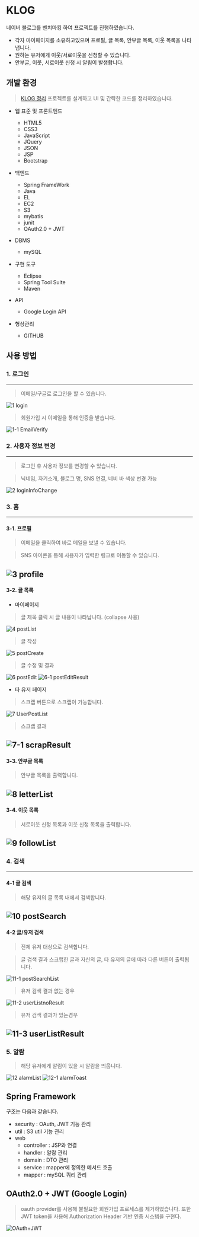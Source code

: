 # KLOG
네이버 블로그를 벤치마킹 하여 프로젝트를 진행하였습니다.

* 각자 마이페이지를 소유하고있으며 프로필, 글 목록, 안부글 목록, 이웃 목록을 나타냅니다.
* 원하는 유저에게 이웃/서로이웃을 신청할 수 있습니다.
* 안부글, 이웃, 서로이웃 신청 시 알림이 발생합니다.

##  개발 환경
>[KLOG 정리](https://hxnkys-page.notion.site/8d1bf03814274e3e8bc056e0e9b5bcb3)
>프로젝트를 설계하고 UI 및 간략한 코드를 정리하였습니다.

  - 웹 표준 및 프론트엔드
    - HTML5
    - CSS3
    - JavaScript
    - JQuery
    - JSON
    - JSP
    - Bootstrap
  - 백엔드
    - Spring FrameWork
    - Java
    - EL
    - EC2
    - S3
    - mybatis
    - junit
    - OAuth2.0 + JWT
  - DBMS
    - mySQL
    
  - 구현 도구
    - Eclipse
    - Spring Tool Suite
    - Maven
  - API
    - Google Login API
  - 형상관리
    - GITHUB

## 사용 방법

### 1. 로그인
------
> 이메일/구글로 로그인을 할 수 있습니다.

![1 login](https://user-images.githubusercontent.com/71997918/161511806-d6150b24-2ea2-41ce-841f-d89cbef2ed0c.png)

> 회원가입 시 이메일을 통해 인증을 받습니다.

![1-1 EmailVerify](https://user-images.githubusercontent.com/71997918/161516941-15f4737b-0464-408d-96fd-bf16f9265cc5.png)

### 2. 사용자 정보 변경
----
> 로그인 후 사용자 정보를 변경할 수 있습니다.

> 닉네임, 자기소개, 블로그 명, SNS 연결, 네비 바 색상 변경 가능

![2  loginInfoChange](https://user-images.githubusercontent.com/71997918/161511817-a2082d81-506d-4f8e-ac34-b7893a57f2a0.png)

### 3. 홈
----
#### 3-1. 프로필
> 이메일을 클릭하여 바로 메일을 보낼 수 있습니다.

> SNS 아이콘을 통해 사용자가 입력한 링크로 이동할 수 있습니다.
	
![3  profile](https://user-images.githubusercontent.com/71997918/161511822-6b0eac9a-8840-440f-8a7c-de7daba675dd.png)
----
#### 3-2. 글 목록
* 마이페이지
 > 글 제목 클릭 시 글 내용이 나타납니다. (collapse 사용)

![4  postList](https://user-images.githubusercontent.com/71997918/161511829-9d40df29-adcf-4441-9d89-b94d75372c02.png)

> 글 작성

![5  postCreate](https://user-images.githubusercontent.com/71997918/161511836-0ddd43ad-6de4-4808-aff5-196df42bce51.png)

>글 수정 및 결과

![6  postEdit](https://user-images.githubusercontent.com/71997918/161511839-788e1d3b-95b4-4d5c-97dc-ce01214ecd42.png)
![6-1  postEditResult](https://user-images.githubusercontent.com/71997918/161511844-0e9e6afa-f449-4893-931c-9886df22809a.png)

* 타 유저 페이지
> 스크랩 버튼으로 스크랩이 가능합니다.

![7  UserPostList](https://user-images.githubusercontent.com/71997918/161511849-7fefde13-9af1-4bc1-9c6f-9e3b28f135bf.png)

> 스크랩 결과

![7-1  scrapResult](https://user-images.githubusercontent.com/71997918/161511859-2c01d6c6-fad4-4150-a7e8-af9178e16a5a.png)
----
#### 3-3. 안부글 목록
> 안부글 목록을 출력합니다.

![8  letterList](https://user-images.githubusercontent.com/71997918/161511867-8e55ac45-a138-43aa-8343-ccb46cb76348.png)
---
#### 3-4. 이웃 목록
> 서로이웃 신청 목록과 이웃 신청 목록을 출력합니다.

![9  followList](https://user-images.githubusercontent.com/71997918/161511876-f66913af-7765-4731-bb21-096017fe1baf.png)
----
### 4. 검색
----
#### 4-1 글 검색
> 해당 유저의 글 목록 내에서 검색합니다.

![10  postSearch](https://user-images.githubusercontent.com/71997918/161511878-7b2a1dce-4f6d-4565-bbfd-95e1fdd1d174.png)
----
#### 4-2 글/유저 검색
> 전체 유저 대상으로 검색합니다.

> 글 검색 결과 스크랩한 글과 자신의 글, 타 유저의 글에 따라 다른 버튼이 출력됩니다.

![11-1 postSearchList](https://user-images.githubusercontent.com/71997918/161511884-c1af89e3-2e91-4249-acb6-674e13a480f0.png)

> 유저 검색 결과 없는 경우

![11-2 userListnoResult](https://user-images.githubusercontent.com/71997918/161511891-8616bcc9-7e61-42ec-a66c-7f177ab7ca9c.png)

> 유저 검색 결과가 있는경우

![11-3 userListResult](https://user-images.githubusercontent.com/71997918/161511897-93ff5262-f710-4d8e-a285-b20e9c9c453f.png)
---
###  5. 알람
> 해당 유저에게 알림이 있을 시 알람을 띄웁니다.

![12  alarmList](https://user-images.githubusercontent.com/71997918/161511902-41c34603-7aa5-4b4e-8140-66270cc04fc9.png)
![12-1 alarmToast](https://user-images.githubusercontent.com/71997918/161511905-5f0c5826-3d15-46cc-9325-873d9a9062d2.png)

##  Spring Framework
구조는 다음과 같습니다.

*  security : OAuth, JWT 기능 관리
* util : S3 util 기능 관리
* web
	* controller : JSP와 연결
	* handler : 알람 관리
	* domain : DTO 관리
	* service : mapper에 정의한 메서드 호출
	* mapper : mySQL 쿼리 관리

## OAuth2.0 + JWT (Google Login)
> oauth provider를 사용해 불필요한 회원가입 프로세스를 제거하였습니다. 또한 JWT token을 사용해 Authorization Header 기반 인증 시스템을 구현다.

![OAuth+JWT](https://user-images.githubusercontent.com/71997918/161519541-943bd3d7-d13a-430f-bfea-819ecbacb1df.PNG)
